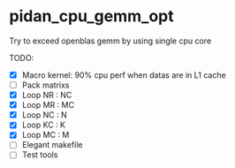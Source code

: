# pidan_cpu_gemm_opt
Try to exceed openblas gemm by using single cpu core

TODO:  
- [x] Macro kernel: 90% cpu perf when datas are in L1 cache
- [ ] Pack matrixs
- [x] Loop NR : NC
- [x] Loop MR : MC
- [x] Loop NC : N
- [x] Loop KC : K
- [x] Loop MC : M
- [ ] Elegant makefile 
- [ ] Test tools
